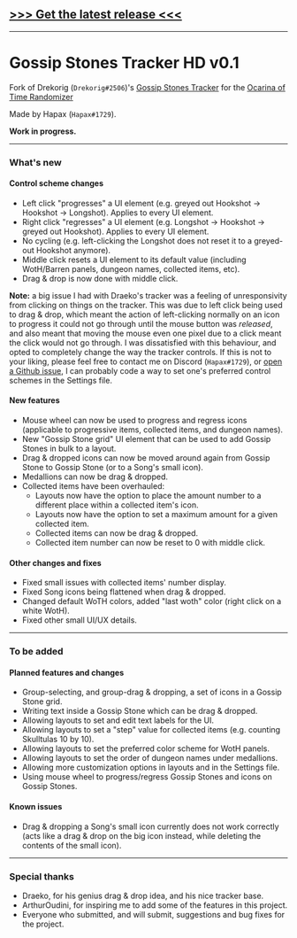 ## [>>> Get the latest release <<<](https://github.com/HapaxL/GSTHD/releases/latest)
___

# Gossip Stones Tracker HD v0.1
Fork of Drekorig (`Drekorig#2506`)'s [Gossip Stones Tracker](https://github.com/Draeko/ootr_gst/tree/ladder_version) for the [Ocarina of Time Randomizer](https://ootrandomizer.com)

Made by Hapax (`Hapax#1729`).

**Work in progress.**
___

### What's new
#### Control scheme changes
- Left click "progresses" a UI element (e.g. greyed out Hookshot -> Hookshot -> Longshot). Applies to every UI element.
- Right click "regresses" a UI element (e.g. Longshot -> Hookshot -> greyed out Hookshot). Applies to every UI element.
- No cycling (e.g. left-clicking the Longshot does not reset it to a greyed-out Hookshot anymore).
- Middle click resets a UI element to its default value (including WotH/Barren panels, dungeon names, collected items, etc).
- Drag & drop is now done with middle click.

**Note:** a big issue I had with Draeko's tracker was a feeling of unresponsivity from clicking on things on the tracker. This was due to left click being used to drag & drop, which meant the action of left-clicking normally on an icon to progress it could not go through until the mouse button was *released*, and also meant that moving the mouse even one pixel due to a click meant the click would not go through. I was dissatisfied with this behaviour, and opted to completely change the way the tracker controls. If this is not to your liking, please feel free to contact me on Discord (`Hapax#1729`), or [open a Github issue](https://github.com/HapaxL/ootr_gst/issues), I can probably code a way to set one's preferred control schemes in the Settings file.

#### New features
- Mouse wheel can now be used to progress and regress icons (applicable to progressive items, collected items, and dungeon names).
- New "Gossip Stone grid" UI element that can be used to add Gossip Stones in bulk to a layout.
- Drag & dropped icons can now be moved around again from Gossip Stone to Gossip Stone (or to a Song's small icon).
- Medallions can now be drag & dropped.
- Collected items have been overhauled:
  - Layouts now have the option to place the amount number to a different place within a collected item's icon.
  - Layouts now have the option to set a maximum amount for a given collected item.
  - Collected items can now be drag & dropped.
  - Collected item number can now be reset to 0 with middle click.

#### Other changes and fixes
- Fixed small issues with collected items' number display.
- Fixed Song icons being flattened when drag & dropped.
- Changed default WoTH colors, added "last woth" color (right click on a white WotH).
- Fixed other small UI/UX details.
___

### To be added
#### Planned features and changes
- Group-selecting, and group-drag & dropping, a set of icons in a Gossip Stone grid.
- Writing text inside a Gossip Stone which can be drag & dropped.
- Allowing layouts to set and edit text labels for the UI.
- Allowing layouts to set a "step" value for collected items (e.g. counting Skulltulas 10 by 10).
- Allowing layouts to set the preferred color scheme for WotH panels.
- Allowing layouts to set the order of dungeon names under medallions.
- Allowing more customization options in layouts and in the Settings file.
- Using mouse wheel to progress/regress Gossip Stones and icons on Gossip Stones.

#### Known issues
- Drag & dropping a Song's small icon currently does not work correctly (acts like a drag & drop on the big icon instead, while deleting the contents of the small icon).
___

### Special thanks
- Draeko, for his genius drag & drop idea, and his nice tracker base.
- ArthurOudini, for inspiring me to add some of the features in this project.
- Everyone who submitted, and will submit, suggestions and bug fixes for the project.
